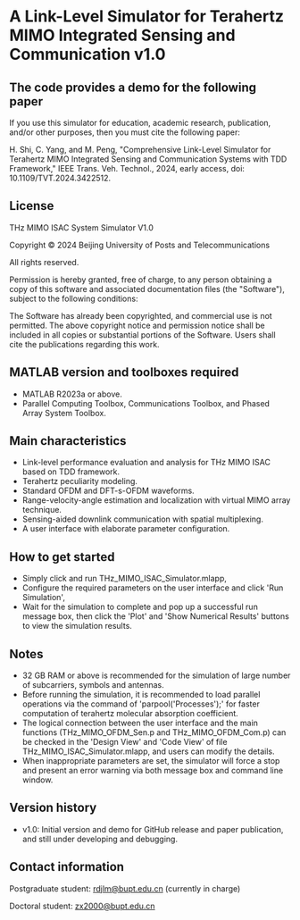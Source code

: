 # A Link-Level Simulator for Terahertz MIMO Integrated Sensing and Communication v1.0

## The code provides a demo for the following paper

If you use this simulator for education, academic research, publication, and/or other purposes, then you must cite the following paper:

H. Shi, C. Yang, and M. Peng, "Comprehensive Link-Level Simulator for Terahertz MIMO Integrated Sensing and Communication Systems with TDD Framework," IEEE Trans. Veh. Technol., 2024, early access, doi: 10.1109/TVT.2024.3422512.

## License

THz MIMO ISAC System Simulator V1.0

Copyright © 2024 Beijing University of Posts and Telecommunications

All rights reserved.

Permission is hereby granted, free of charge, to any person obtaining a copy of this software and associated documentation files (the "Software"), subject to the following conditions:

The Software has already been copyrighted, and commercial use is not permitted. The above copyright notice and permission notice shall be included in all copies or substantial portions of the Software. Users shall cite the publications regarding this work.

## MATLAB version and toolboxes required

- MATLAB R2023a or above.
- Parallel Computing Toolbox, Communications Toolbox, and Phased Array System Toolbox.

## Main characteristics

- Link-level performance evaluation and analysis for THz MIMO ISAC based on TDD framework.
- Terahertz peculiarity modeling.
- Standard OFDM and DFT-s-OFDM waveforms.
- Range-velocity-angle estimation and localization with virtual MIMO array technique.
- Sensing-aided downlink communication with spatial multiplexing.
- A user interface with elaborate parameter configuration.

## How to get started

- Simply click and run THz_MIMO_ISAC_Simulator.mlapp,
- Configure the required parameters on the user interface and click 'Run Simulation',
- Wait for the simulation to complete and pop up a successful run message box, then click the 'Plot' and 'Show Numerical Results' buttons to view the simulation results.

## Notes

- 32 GB RAM or above is recommended for the simulation of large number of subcarriers, symbols and antennas.
- Before running the simulation, it is recommended to load parallel operations via the command of 'parpool('Processes');' for faster computation of terahertz molecular absorption coefficient.
- The logical connection between the user interface and the main functions (THz_MIMO_OFDM_Sen.p and THz_MIMO_OFDM_Com.p) can be checked in the 'Design View' and 'Code View' of file THz_MIMO_ISAC_Simulator.mlapp, and users can modify the details.
- When inappropriate parameters are set, the simulator will force a stop and present an error warning via both message box and command line window.

## Version history

- v1.0: Initial version and demo for GitHub release and paper publication, and still under developing and debugging.

## Contact information

Postgraduate student: rdjlm@bupt.edu.cn (currently in charge)

Doctoral student: zx2000@bupt.edu.cn
